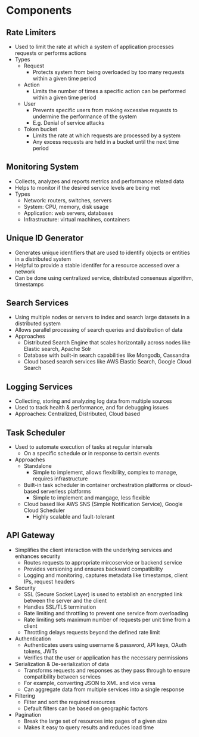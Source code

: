 # Components

## Rate Limiters

-   Used to limit the rate at which a system of application processes requests or performs actions
-   Types
    -   Request
        -   Protects system from being overloaded by too many requests within a given time period
    -   Action
        -   Limits the number of times a specific action can be performed within a given time period
    -   User
        -   Prevents specific users from making excessive requests to undermine the performance of the system
        -   E.g. Denial of service attacks
    -   Token bucket
        -   Limits the rate at which requests are processed by a system
        -   Any excess requests are held in a bucket until the next time period

## Monitoring System

-   Collects, analyzes and reports metrics and performance related data
-   Helps to monitor if the desired service levels are being met
-   Types
    -   Network: routers, switches, servers
    -   System: CPU, memory, disk usage
    -   Application: web servers, databases
    -   Infrastructure: virtual machines, containers

## Unique ID Generator

-   Generates unique identifiers that are used to identify objects or entities in a distributed system
-   Helpful to provide a stable identifer for a resource accessed over a network
-   Can be done using centralized service, distributed consensus algorithm, timestamps

## Search Services

-   Using multiple nodes or servers to index and search large datasets in a distributed system
-   Allows parallel processing of search queries and distribution of data
-   Approaches
    -   Distributed Search Engine that scales horizontally across nodes like Elastic search, Apache Solr
    -   Database with built-in search capabilities like Mongodb, Cassandra
    -   Cloud based search services like AWS Elastic Search, Google Cloud Search

## Logging Services

-   Collecting, storing and analyzing log data from multiple sources
-   Used to track health & performance, and for debugging issues
-   Approaches: Centralized, Distributed, Cloud based

## Task Scheduler

-   Used to automate execution of tasks at regular intervals
    -   On a specific schedule or in response to certain events
-   Approaches
    -   Standalone
        -   Simple to implement, allows flexibility, complex to manage, requires infrastructure
    -   Built-in task scheduler in container orchestration platforms or cloud-based serverless platforms
        -   Simple to implement and mangage, less flexible
    -   Cloud based like AWS SNS (Simple Notification Service), Google Cloud Scheduler
        -   Highly scalable and fault-tolerant

## API Gateway

-   Simplifies the client interaction with the underlying services and enhances security
    -   Routes requests to appropriate mircoservice or backend service
    -   Provides versioning and ensures backward compatibility
    -   Logging and monitoring, captures metadata like timestamps, client IPs, request headers
-   Security
    -   SSL (Secure Socket Layer) is used to establish an encrypted link between the server and the client
    -   Handles SSL/TLS termination
    -   Rate limiting and throttling to prevent one service from overloading
    -   Rate limiting sets maximum number of requests per unit time from a client
    -   Throttling delays requests beyond the defined rate limit
-   Authentication
    -   Authenticates users using username & password, API keys, OAuth tokens, JWTs
    -   Verifies that the user or application has the necessary permissions
-   Serialization & De-serialization of data
    -   Transforms requests and responses as they pass through to ensure compatibility between services
    -   For example, converting JSON to XML and vice versa
    -   Can aggregate data from multiple services into a single response
-   Filtering
    -   Filter and sort the required resources
    -   Default filters can be based on geographic factors
-   Pagination
    -   Break the large set of resources into pages of a given size
    -   Makes it easy to query results and reduces load time
